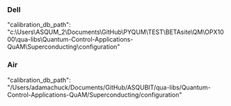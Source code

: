 ### Dell

"calibration_db_path": "c:\\Users\\ASQUM_2\\Documents\\GitHub\\PYQUM\\TEST\\BETAsite\\QM\\OPX1000\\qua-libs\\Quantum-Control-Applications-QuAM\\Superconducting\\configuration"

### Air
"calibration_db_path": "/Users/adamachuck/Documents/GitHub/ASQUBIT/qua-libs/Quantum-Control-Applications-QuAM/Superconducting/configuration"


